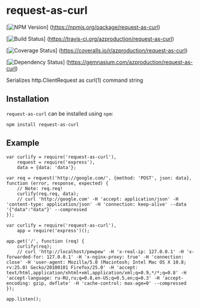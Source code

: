 # request-as-curl
[![NPM Version](https://badge.fury.io/js/request-as-curl.png)]
(https://npmjs.org/package/request-as-curl)

[![Build Status](https://travis-ci.org/azproduction/request-as-curl.png?branch=master)]
(https://travis-ci.org/azproduction/request-as-curl)

[![Coverage Status](https://coveralls.io/repos/azproduction/request-as-curl/badge.png?branch=master)]
(https://coveralls.io/r/azproduction/request-as-curl)

[![Dependency Status](https://gemnasium.com/azproduction/request-as-curl.png)]
(https://gemnasium.com/azproduction/request-as-curl)

Serializes http.ClientRequest as curl(1) command string

## Installation

`request-as-curl` can be installed using `npm`:

```
npm install request-as-curl
```

## Example

```
var curlify = require('request-as-curl'),
    request = require('express'),
    data = {data: 'data'};

var req = request('http://google.com/', {method: 'POST', json: data}, function (error, response, expected) {
    // Note: req.req!
    curlify(req.req, data);
    // curl 'http://google.com' -H 'accept: application/json' -H 'content-type: application/json' -H 'connection: keep-alive' --data '{"data":"data"}' --compressed
});
```

```
var curlify = require('request-as-curl'),
    app = require('express')();

app.get('/', function (req) {
    curlify(req);
    // curl 'http://localhost/pewpew' -H 'x-real-ip: 127.0.0.1' -H 'x-forwarded-for: 127.0.0.1' -H 'x-nginx-proxy: true' -H 'connection: close' -H 'user-agent: Mozilla/5.0 (Macintosh; Intel Mac OS X 10.8; rv:25.0) Gecko/20100101 Firefox/25.0' -H 'accept: text/html,application/xhtml+xml,application/xml;q=0.9,*/*;q=0.8' -H 'accept-language: ru-RU,ru;q=0.8,en-US;q=0.5,en;q=0.3' -H 'accept-encoding: gzip, deflate' -H 'cache-control: max-age=0' --compressed
});

app.listen();
```
